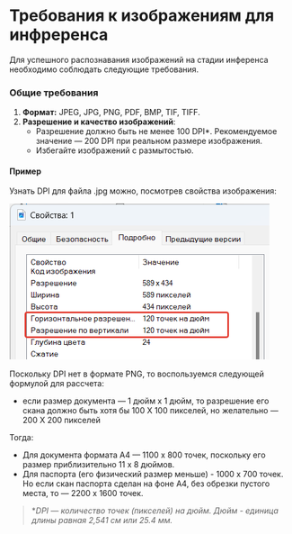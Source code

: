# Требования к изображениям для инфреренса

Для успешного распознавания изображений на стадии инференса необходимо соблюдать следующие требования.

### Общие требования

1. **Формат:** JPEG, JPG, PNG, PDF, BMP, TIF, TIFF.
2. **Разрешение и качество изображений**:
   - Разрешение должно быть не менее 100 DPI\*. Рекомендуемое значение — 200 DPI при реальном размере изображения.
   - Избегайте изображений с размытостью.



#### Пример

Узнать DPI для файла .jpg можно, посмотрев свойства изображения:

![](<../../../.gitbook/assets1/primo-ai/how-know-dpi.png>)

Поскольку DPI нет в формате PNG, то воспользуемся следующей формулой для рассчета: 
* если размер документа — 1 дюйм х 1 дюйм, то разрешение его скана должно быть хотя бы 100 Х 100 пикселей, но желательно — 200 Х 200 пикселей

Тогда:
* Для документа формата А4 — 1100 х 800  точек, поскольку его размер приблизительно 11 х 8 дюймов. 
* Для паспорта (его физический размер меньше) - 1000 х 700 точек.  Но если скан паспорта сделан на фоне А4, без обрезки пустого места, то — 2200 х 1600 точек.


> \**DPI — количество точек (пикселей) на дюйм. Дюйм - единица длины равная 2,541 см или 25.4 мм.*
